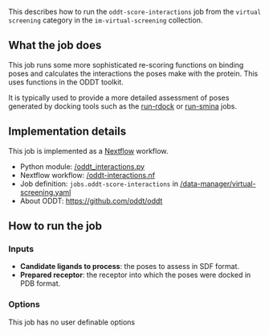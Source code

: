 This describes how to run the `oddt-score-interactions` job from the `virtual screening` category in the `im-virtual-screening` collection.

## What the job does

This job runs some more sophisticated re-scoring functions on binding poses and calculates the interactions the poses 
make with the protein. This uses functions in the ODDT toolkit.

It is typically used to provide a more detailed assessment of poses generated by docking tools such as the 
[run-rdock](run-rdock.md) or [run-smina](run-smina.md) jobs.

## Implementation details

This job is implemented as a [Nextflow](https://www.nextflow.io/) workflow.

* Python module: [/oddt_interactions.py]()
* Nextflow workflow: [/oddt-interactions.nf]()
* Job definition: `jobs.oddt-score-interactions` in [/data-manager/virtual-screening.yaml]()
* About ODDT: https://github.com/oddt/oddt

## How to run the job

### Inputs

* **Candidate ligands to process**: the poses to assess in SDF format.
* **Prepared receptor**: the receptor into which the poses were docked in PDB format.

### Options
This job has no user definable options